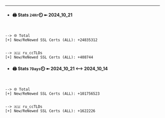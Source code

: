 

---
- #### 🖨️ **Stats** `24Hr`⏲️ ➼ 2024_10_21
```console


--> 🌐 Total
[+] New/ReNewed SSL Certs (ALL): +24835312


--> 🇷🇺 ru_ccTLDs
[+] New/ReNewed SSL Certs (ALL): +408744

```

- #### 🖨️ **Stats** `7Days`⏲️ ➼ 2024_10_21 <--> 2024_10_14
```console


--> 🌐 Total
[+] New/ReNewed SSL Certs (ALL): +101756523


--> 🇷🇺 ru_ccTLDs
[+] New/ReNewed SSL Certs (ALL): +1622226

```

